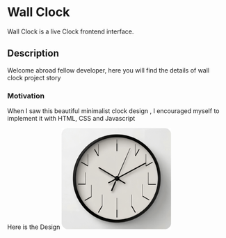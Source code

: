 # Wall Clock

Wall Clock is a live Clock frontend interface.

## Description 
Welcome abroad fellow developer, here you will find the details of wall clock project story

### Motivation 
When I saw this beautiful minimalist clock design , I encouraged myself to implement it with HTML, CSS and Javascript 

Here is the Design 
<img src="model.png" width=50% height=50%>






